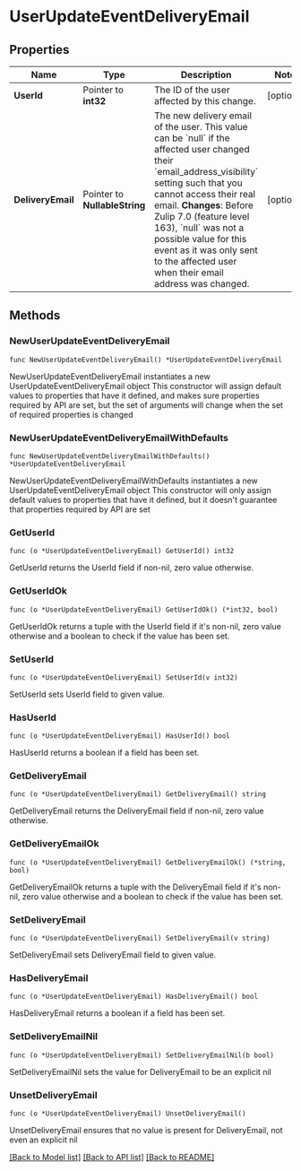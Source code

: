 # UserUpdateEventDeliveryEmail

## Properties

Name | Type | Description | Notes
------------ | ------------- | ------------- | -------------
**UserId** | Pointer to **int32** | The ID of the user affected by this change.  | [optional] 
**DeliveryEmail** | Pointer to **NullableString** | The new delivery email of the user.  This value can be &#x60;null&#x60; if the affected user changed their &#x60;email_address_visibility&#x60; setting such that you cannot access their real email.  **Changes**: Before Zulip 7.0 (feature level 163), &#x60;null&#x60; was not a possible value for this event as it was only sent to the affected user when their email address was changed.  | [optional] 

## Methods

### NewUserUpdateEventDeliveryEmail

`func NewUserUpdateEventDeliveryEmail() *UserUpdateEventDeliveryEmail`

NewUserUpdateEventDeliveryEmail instantiates a new UserUpdateEventDeliveryEmail object
This constructor will assign default values to properties that have it defined,
and makes sure properties required by API are set, but the set of arguments
will change when the set of required properties is changed

### NewUserUpdateEventDeliveryEmailWithDefaults

`func NewUserUpdateEventDeliveryEmailWithDefaults() *UserUpdateEventDeliveryEmail`

NewUserUpdateEventDeliveryEmailWithDefaults instantiates a new UserUpdateEventDeliveryEmail object
This constructor will only assign default values to properties that have it defined,
but it doesn't guarantee that properties required by API are set

### GetUserId

`func (o *UserUpdateEventDeliveryEmail) GetUserId() int32`

GetUserId returns the UserId field if non-nil, zero value otherwise.

### GetUserIdOk

`func (o *UserUpdateEventDeliveryEmail) GetUserIdOk() (*int32, bool)`

GetUserIdOk returns a tuple with the UserId field if it's non-nil, zero value otherwise
and a boolean to check if the value has been set.

### SetUserId

`func (o *UserUpdateEventDeliveryEmail) SetUserId(v int32)`

SetUserId sets UserId field to given value.

### HasUserId

`func (o *UserUpdateEventDeliveryEmail) HasUserId() bool`

HasUserId returns a boolean if a field has been set.

### GetDeliveryEmail

`func (o *UserUpdateEventDeliveryEmail) GetDeliveryEmail() string`

GetDeliveryEmail returns the DeliveryEmail field if non-nil, zero value otherwise.

### GetDeliveryEmailOk

`func (o *UserUpdateEventDeliveryEmail) GetDeliveryEmailOk() (*string, bool)`

GetDeliveryEmailOk returns a tuple with the DeliveryEmail field if it's non-nil, zero value otherwise
and a boolean to check if the value has been set.

### SetDeliveryEmail

`func (o *UserUpdateEventDeliveryEmail) SetDeliveryEmail(v string)`

SetDeliveryEmail sets DeliveryEmail field to given value.

### HasDeliveryEmail

`func (o *UserUpdateEventDeliveryEmail) HasDeliveryEmail() bool`

HasDeliveryEmail returns a boolean if a field has been set.

### SetDeliveryEmailNil

`func (o *UserUpdateEventDeliveryEmail) SetDeliveryEmailNil(b bool)`

 SetDeliveryEmailNil sets the value for DeliveryEmail to be an explicit nil

### UnsetDeliveryEmail
`func (o *UserUpdateEventDeliveryEmail) UnsetDeliveryEmail()`

UnsetDeliveryEmail ensures that no value is present for DeliveryEmail, not even an explicit nil

[[Back to Model list]](../README.md#documentation-for-models) [[Back to API list]](../README.md#documentation-for-api-endpoints) [[Back to README]](../README.md)


